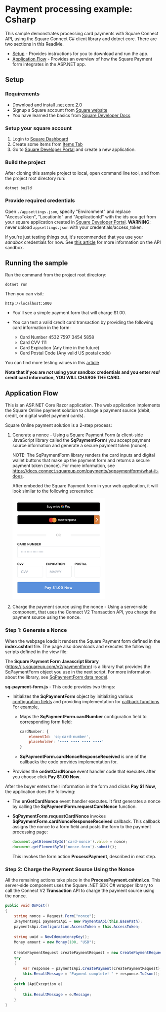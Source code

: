 # Payment processing example: Csharp

This sample demonstrates processing card payments with Square Connect API, using the
Square Connect C# client library and dotnet core. There are two sections in this ReadMe.
* [Setup](#setup) - Provides instructions for you to download and run the app.
* [Application Flow](#application-flow) - Provides an overview of how the Square Payment form integrates in the ASP.NET app.

## Setup

### Requirements

* Download and install [.net core 2.0](https://www.microsoft.com/net/download/macos)
* Signup a Square account from [Square website](https://squareup.com/signup)
* You have learned the basics from [Square Developer Docs](https://docs.connect.squareup.com/)

### Setup your square account

1. Login to [Square Dashboard](https://squareup.com/dashboard/)
2. Create some items from [Items Tab](https://squareup.com/dashboard/items/library)
3. Go to [Square Developer Portal](https://connect.squareup.com/apps) and create a new application.

### Build the project

After cloning this sample project to local, open command line tool, and from the project root directory run:

    dotnet build

### Provide required credentials

Open `./appsettings.json`, specify "Environment" and replace "AccessToken", "LocationId" and "ApplicationId" with the ids you get from your square application created in [Square Developer Portal](https://connect.squareup.com/apps).
<b>WARNING</b>: never upload `appsettings.json` with your credentials/access_token.

If you're just testing things out, it's recommended that you use your _sandbox_
credentials for now. See
[this article](https://docs.connect.squareup.com/articles/using-sandbox/)
for more information on the API sandbox.

## Running the sample

Run the command from the project root directory:

    dotnet run

Then you can visit:

    http://localhost:5000

* You'll see a simple payment form that will charge $1.00.
* You can test a valid credit card transaction by providing the following card information in the form:

    * Card Number 4532 7597 3454 5858
    * Card CVV 111
    * Card Expiration (Any time in the future)
    * Card Postal Code (Any valid US postal code)

You can find more testing values in this [article](https://docs.connect.squareup.com/articles/using-sandbox)

**Note that if you are _not_ using your sandbox credentials and you enter _real_
credit card information, YOU WILL CHARGE THE CARD.**

## Application Flow

This is an ASP.NET Core Razor application. The web application implements the Square Online payment solution to charge a payment source (debit, credit, or digital wallet payment cards).

Square Online payment solution is a 2-step process: 

1. Generate a nonce -  Using a Square Payment Form (a client-side JavaScript library 
called the **SqPaymentForm**) you accept payment source information and generate a secure payment token (nonce).

    NOTE: The SqPaymentForm library renders the card inputs and digital wallet buttons that make up the payment form and returns a secure payment token (nonce). For more information, see https://docs.connect.squareup.com/payments/sqpaymentform/what-it-does.

    After embeded the Square Payment form in your web application, it will look similar to the following screenshot:

    <img src="./PaymentFormExample.png" width="300"/>

2. Charge the payment source using the nonce - Using a server-side component, that uses the Connect V2 Transaction API, you charge the payment source using the nonce.

### Step 1: Generate a Nonce

When the webpage loads it renders the Square Payment form defined in the **index.cshtml**  file. The page also downloads and executes the following scripts defined in the view file:

The **Square Payment Form Javascript library** (https://js.squareup.com/v2/paymentform)  is a library that provides the SqPaymentForm object you use in the next script. For more information about the library, see [SqPaymentForm data model](https://docs.connect.squareup.com/api/paymentform#navsection-paymentform). 

**sq-payment-form.js** - This code provides two things:

* Initializes the **SqPaymentForm** object by initializing various 
[configuration fields](https://docs.connect.squareup.com/api/paymentform#paymentform-configurationfields) and providing implementation for [callback functions](https://docs.connect.squareup.com/api/paymentform#_callbackfunctions_detail). For example,

    * Maps the **SqPaymentForm.cardNumber** configuration field to corresponding form field:  

        ```javascript
        cardNumber: {
            elementId: 'sq-card-number',               
            placeholder: '•••• •••• •••• ••••'
        }
        ```
    * **SqPaymentForm.cardNonceResponseReceived** is one of the callbacks the code provides implementation for. 

* Provides the **onGetCardNonce** event handler code that executes after you choose click **Pay $1.00 Now**.

After the buyer enters their information in the form and clicks **Pay $1 Now**, the application does the following: 

* The **onGetCardNonce** event handler executes. It first generates a nonce by calling the **SqPaymentForm.requestCardNonce** function.
* **SqPaymentForm.requestCardNonce** invokes **SqPaymentForm.cardNonceResponseReceived** callback. This callback  assigns the nonce to a form field and posts the form to the payment processing page:

    ```javascript
    document.getElementById('card-nonce').value = nonce;
    document.getElementById('nonce-form').submit();  
    ```

    This invokes the form action **ProcessPayment**, described in next step.

### Step 2: Charge the Payment Source Using the Nonce 
All the remaining actions take place in the **ProcessPayment.cshtml.cs**.  This server-side component uses the Square .NET SDK C# wrapper library to call the Connect V2 **Transaction** API to charge the payment source using the nonce.
```csharp
public void OnPost()
{
    string nonce = Request.Form["nonce"];
    IPaymentsApi paymentsApi = new PaymentsApi(this.BasePath);
    paymentsApi.Configuration.AccessToken = this.AccessToken;

    string uuid = NewIdempotencyKey();
    Money amount = new Money(100, "USD");

    CreatePaymentRequest createPaymentRequest = new CreatePaymentRequest(AmountMoney: amount, IdempotencyKey: uuid, SourceId: nonce);
    try
    {
        var response = paymentsApi.CreatePayment(createPaymentRequest);
        this.ResultMessage = "Payment complete! " + response.ToJson();
    }
    catch (ApiException e)
    {
        this.ResultMessage = e.Message;
    }
}
```



